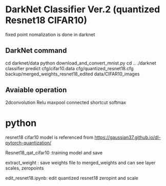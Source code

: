 # DarkNet Classifier Ver.2 (quantized Resnet18 CIFAR10) 
fixed point nomalization is done in darknet

## DarkNet command
cd darknet/data
python download_and_convert_mnist.py
cd ..
./darknet classifier predict cfg/cifar10.data cfg/quantized_resnet18.cfg backup/merged_weights_resnet18_edited data/CIFAR10_images

## Avaiable operation

2dconvolution
Relu
maxpool
connected
shortcut
softmax

# python
resnet18 cifar10 model is referenced from https://gaussian37.github.io/dl-pytorch-quantization/

Resnet18_qat_cifar10 :training model and save

extract_weight : save weights file to merged_weights and can see layer scales, zeropoints 

edit_resnet18.ipynb: edit quantized resnet18 zeropint and scale 
